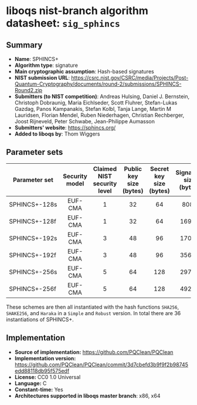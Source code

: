 liboqs nist-branch algorithm datasheet: `sig_sphincs`
===================================================

Summary
-------

- **Name**: SPHINCS+
- **Algorithm type**: signature
- **Main cryptographic assumption**: Hash-based signatures
- **NIST submission URL**: https://csrc.nist.gov/CSRC/media/Projects/Post-Quantum-Cryptography/documents/round-2/submissions/SPHINCS-Round2.zip
- **Submitters (to NIST competition)**: Andreas Hulsing, Daniel J. Bernstein, Christoph Dobraunig, Maria Eichlseder, Scott Fluhrer, Stefan-Lukas Gazdag, Panos Kampanakis, Stefan Kolbl, Tanja Lange, Martin M Lauridsen, Florian Mendel, Ruben Niederhagen, Christian Rechberger, Joost Rijneveld, Peter Schwabe, Jean-Philippe Aumasson
- **Submitters' website**: https://sphincs.org/
- **Added to liboqs by**: Thom Wiggers

Parameter sets
--------------

| Parameter set             | Security model | Claimed NIST security level | Public key size (bytes) | Secret key size (bytes) | Signature size (bytes) |
|---------------------------|:--------------:|:---------------------------:|:-----------------------:|:-----------------------:|:----------------------:|
| SPHINCS+-128s             |    EUF-CMA     |              1              |          32             |          64             |          8080          |
| SPHINCS+-128f             |    EUF-CMA     |              1              |          32             |          64             |         16976          |
| SPHINCS+-192s             |    EUF-CMA     |              3              |          48             |          96             |         17064          |
| SPHINCS+-192f             |    EUF-CMA     |              3              |          48             |          96             |         35664          |
| SPHINCS+-256s             |    EUF-CMA     |              5              |          64             |         128             |         29792          |
| SPHINCS+-256f             |    EUF-CMA     |              5              |          64             |         128             |         49216          |

These schemes are then all instantiated with the hash functions `SHA256`, `SHAKE256`, and `Haraka` in a `Simple` and `Robust` version.
In total there are 36 instantiations of SPHINCS+.


Implementation
--------------

- **Source of implementation:** https://github.com/PQClean/PQClean
- **Implementation version:** https://github.com/PQClean/PQClean/commit/3d7cbefd3b9f9f2b98745edd88118db95f575edf
- **License:** CC0 1.0 Universal
- **Language:** C
- **Constant-time:** Yes
- **Architectures supported in liboqs master branch**: x86, x64
